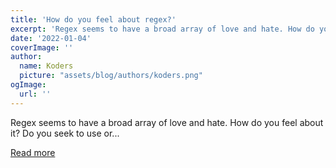 ```yaml
---
title: 'How do you feel about regex?'
excerpt: 'Regex seems to have a broad array of love and hate. How do you feel about it? Do you seek to use or...'
date: '2022-01-04'
coverImage: ''
author:
  name: Koders
  picture: "assets/blog/authors/koders.png"
ogImage:
  url: ''
---
```


Regex seems to have a broad array of love and hate. How do you feel about it? Do you seek to use or...

[Read more](https://dev.to/ben/how-do-you-feel-about-regex-14c2)

